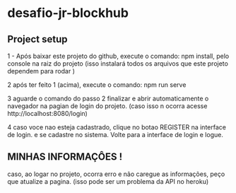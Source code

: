 # desafio-jr-blockhub

## Project setup

1 - Após baixar este projeto do github, execute o comando: npm install, pelo console na raiz do projeto (isso instalará todos os arquivos que este projeto dependem para rodar )

2 após ter feito 1 (acima), execute o comando: npm run serve

3 aguarde o comando do passo 2 finalizar e abrir automaticamente o navegador na pagian de login do projeto. (caso isso n ocorra acesse http://localhost:8080/login)

4 caso voce nao esteja cadastrado, clique no botao REGISTER na interface de login. e se cadastre no sistema.
Volte para a interface de login e logue.

## MINHAS INFORMAÇÔES !

caso, ao logar no projeto, ocorra erro e não caregue as informações, peço que atualize a pagina. (isso pode ser um problema da API no heroku)
